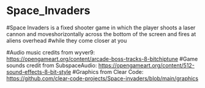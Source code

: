 # Space_Invaders

#Space Invaders is a fixed shooter game in which the player shoots a laser cannon and moveshorizontally across the bottom of the screen and fires at aliens overhead
#while they come closer at you

#Audio music credits from wyver9: https://opengameart.org/content/arcade-boss-tracks-8-bitchiptune
#Game sounds credit from SubspaceAudio: https://opengameart.org/content/512-sound-effects-8-bit-style
#Graphics from Clear Code: https://github.com/clear-code-projects/Space-invaders/blob/main/graphics
